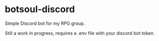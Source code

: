 # botsoul-discord
Simple Discord bot for my RPG group.

Still a work in progress, requires a .env file with your discord bot token.
